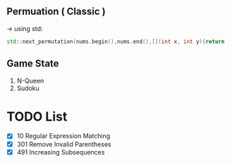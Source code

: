 ## Permuation ( Classic )

-> using std:
```cpp
std::next_permutation(nums.begin(),nums.end(),[](int x, int y){return  x<=y ; });
```

## Game State
1. N-Queen   
2. Sudoku   


# TODO List
- [x] 10   Regular Expression Matching
- [x] 301  Remove Invalid Parentheses
- [x] 491  Increasing Subsequences